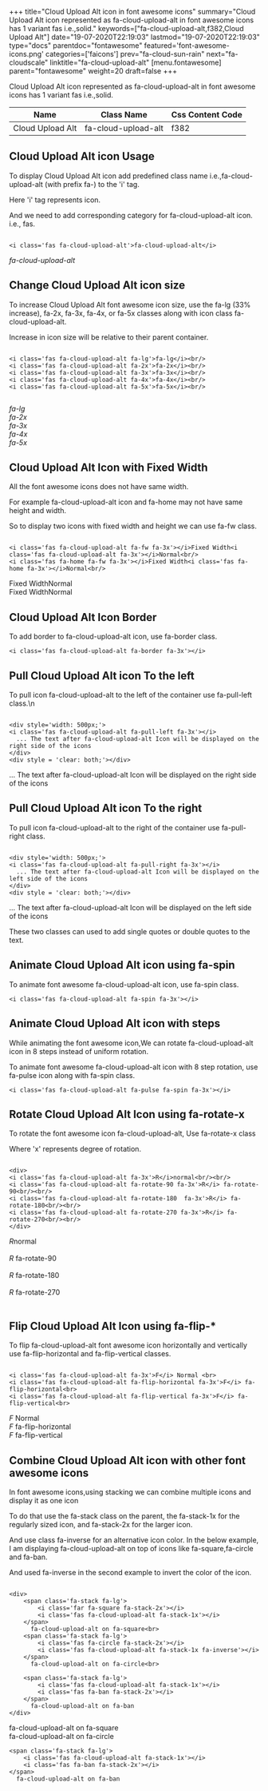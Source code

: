 +++
title="Cloud Upload Alt icon in font awesome icons"
summary="Cloud Upload Alt icon represented as fa-cloud-upload-alt in font awesome icons has 1 variant fas i.e.,solid."
keywords=["fa-cloud-upload-alt,f382,Cloud Upload Alt"]
date="19-07-2020T22:19:03"
lastmod="19-07-2020T22:19:03"
type="docs"
parentdoc="fontawesome"
featured='font-awesome-icons.png'
categories=['faicons']
prev="fa-cloud-sun-rain"
next="fa-cloudscale"
linktitle="fa-cloud-upload-alt"
[menu.fontawesome]
parent="fontawesome"
weight=20
draft=false
+++


Cloud Upload Alt icon represented as fa-cloud-upload-alt in font awesome icons has 1 variant fas i.e.,solid.

<div class='table-responsive'><table class='table'><thead><tr><th>Name</th><th>Class Name</th><th>Css Content Code</th></tr></thead><tbody><tr><td>Cloud Upload Alt</td><td>fa-cloud-upload-alt</td><td>f382</td></tr></tbody></table></div>



## Cloud Upload Alt icon Usage

To display Cloud Upload Alt icon add predefined class name i.e.,fa-cloud-upload-alt (with prefix fa-) to the 'i' tag.

Here 'i' tag represents icon.

And we need to add corresponding category for fa-cloud-upload-alt icon. i.e., fas.


```

<i class='fas fa-cloud-upload-alt'>fa-cloud-upload-alt</i>
```

<i class='fas fa-cloud-upload-alt'>fa-cloud-upload-alt</i>




## Change Cloud Upload Alt icon size
To increase Cloud Upload Alt font awesome icon size, use the fa-lg (33% increase), fa-2x, fa-3x, fa-4x, or fa-5x classes along with icon class fa-cloud-upload-alt.

Increase in icon size will be relative to their parent container. 

```

<i class='fas fa-cloud-upload-alt fa-lg'>fa-lg</i><br/>
<i class='fas fa-cloud-upload-alt fa-2x'>fa-2x</i><br/>
<i class='fas fa-cloud-upload-alt fa-3x'>fa-3x</i><br/>
<i class='fas fa-cloud-upload-alt fa-4x'>fa-4x</i><br/>
<i class='fas fa-cloud-upload-alt fa-5x'>fa-5x</i><br/>
            
```

<i class='fas fa-cloud-upload-alt fa-lg'>fa-lg</i><br/>
<i class='fas fa-cloud-upload-alt fa-2x'>fa-2x</i><br/>
<i class='fas fa-cloud-upload-alt fa-3x'>fa-3x</i><br/>
<i class='fas fa-cloud-upload-alt fa-4x'>fa-4x</i><br/>
<i class='fas fa-cloud-upload-alt fa-5x'>fa-5x</i><br/>
            



## Cloud Upload Alt Icon with Fixed Width 

All the font awesome icons does not have same width.

For example fa-cloud-upload-alt icon and fa-home may not have same height and width.

So to display two icons with fixed width and height we can use fa-fw class.


```

<i class='fas fa-cloud-upload-alt fa-fw fa-3x'></i>Fixed Width<i class='fas fa-cloud-upload-alt fa-3x'></i>Normal<br/>
<i class='fas fa-home fa-fw fa-3x'></i>Fixed Width<i class='fas fa-home fa-3x'></i>Normal<br/>
```

<i class='fas fa-cloud-upload-alt fa-fw fa-3x'></i>Fixed Width<i class='fas fa-cloud-upload-alt fa-3x'></i>Normal<br/>
<i class='fas fa-home fa-fw fa-3x'></i>Fixed Width<i class='fas fa-home fa-3x'></i>Normal<br/>



## Cloud Upload Alt Icon Border 

To add border to fa-cloud-upload-alt icon, use fa-border class.


```
<i class='fas fa-cloud-upload-alt fa-border fa-3x'></i>

```
<i class='fas fa-cloud-upload-alt fa-border fa-3x'></i>





## Pull Cloud Upload Alt icon To the left

To pull icon fa-cloud-upload-alt to the left of the container use fa-pull-left class.\n

```

<div style='width: 500px;'>
<i class='fas fa-cloud-upload-alt fa-pull-left fa-3x'></i>
  ... The text after fa-cloud-upload-alt Icon will be displayed on the right side of the icons
</div>
<div style = 'clear: both;'></div>
```

<div style='width: 500px;'>
<i class='fas fa-cloud-upload-alt fa-pull-left fa-3x'></i>
  ... The text after fa-cloud-upload-alt Icon will be displayed on the right side of the icons
</div>
<div style = 'clear: both;'></div>




## Pull Cloud Upload Alt icon To the right
To pull icon fa-cloud-upload-alt to the right of the container use fa-pull-right class.

```

<div style='width: 500px;'>
<i class='fas fa-cloud-upload-alt fa-pull-right fa-3x'></i>
  ... The text after fa-cloud-upload-alt Icon will be displayed on the left side of the icons
</div>
<div style = 'clear: both;'></div>
```

<div style='width: 500px;'>
<i class='fas fa-cloud-upload-alt fa-pull-right fa-3x'></i>
  ... The text after fa-cloud-upload-alt Icon will be displayed on the left side of the icons
</div>
<div style = 'clear: both;'></div>

These two classes can used to add single quotes or double quotes to the text.


## Animate Cloud Upload Alt icon using fa-spin
To animate font awesome fa-cloud-upload-alt icon, use fa-spin class.

```
<i class='fas fa-cloud-upload-alt fa-spin fa-3x'></i>
```
<i class='fas fa-cloud-upload-alt fa-spin fa-3x'></i>




## Animate Cloud Upload Alt icon with steps
While animating the font awesome icon,We can rotate fa-cloud-upload-alt icon in 8 steps instead of uniform rotation.

To animate font awesome fa-cloud-upload-alt icon with 8 step rotation, use fa-pulse icon along with fa-spin class.


```
<i class='fas fa-cloud-upload-alt fa-pulse fa-spin fa-3x'></i>

```
<i class='fas fa-cloud-upload-alt fa-pulse fa-spin fa-3x'></i>





## Rotate Cloud Upload Alt Icon using fa-rotate-x
To rotate the font awesome icon fa-cloud-upload-alt, Use fa-rotate-x class

Where 'x' represents degree of rotation.


```

<div>
<i class='fas fa-cloud-upload-alt fa-3x'>R</i>normal<br/><br/>
<i class='fas fa-cloud-upload-alt fa-rotate-90 fa-3x'>R</i> fa-rotate-90<br/><br/> 
<i class='fas fa-cloud-upload-alt fa-rotate-180  fa-3x'>R</i> fa-rotate-180<br/><br/> 
<i class='fas fa-cloud-upload-alt fa-rotate-270 fa-3x'>R</i> fa-rotate-270<br/><br/>
</div>
```

<div>
<i class='fas fa-cloud-upload-alt fa-3x'>R</i>normal<br/><br/>
<i class='fas fa-cloud-upload-alt fa-rotate-90 fa-3x'>R</i> fa-rotate-90<br/><br/> 
<i class='fas fa-cloud-upload-alt fa-rotate-180  fa-3x'>R</i> fa-rotate-180<br/><br/> 
<i class='fas fa-cloud-upload-alt fa-rotate-270 fa-3x'>R</i> fa-rotate-270<br/><br/>
</div>




## Flip Cloud Upload Alt Icon using fa-flip-*
To flip fa-cloud-upload-alt font awesome icon horizontally and vertically use fa-flip-horizontal and fa-flip-vertical classes. 

```

<i class='fas fa-cloud-upload-alt fa-3x'>F</i> Normal <br>
<i class='fas fa-cloud-upload-alt fa-flip-horizontal fa-3x'>F</i> fa-flip-horizontal<br>
<i class='fas fa-cloud-upload-alt fa-flip-vertical fa-3x'>F</i> fa-flip-vertical<br>
```

<i class='fas fa-cloud-upload-alt fa-3x'>F</i> Normal <br>
<i class='fas fa-cloud-upload-alt fa-flip-horizontal fa-3x'>F</i> fa-flip-horizontal<br>
<i class='fas fa-cloud-upload-alt fa-flip-vertical fa-3x'>F</i> fa-flip-vertical<br>




## Combine Cloud Upload Alt icon with other font awesome icons
In font awesome icons,using stacking we can combine multiple icons and display it as one icon 

To do that use the fa-stack class on the parent, the fa-stack-1x for the regularly sized icon, and fa-stack-2x for the larger icon.

And use class fa-inverse for an alternative icon color. 
In the below example, I am displaying fa-cloud-upload-alt on top of icons like fa-square,fa-circle and fa-ban.

And used fa-inverse in the second example to invert the color of the icon.

```

<div>
    <span class='fa-stack fa-lg'>
        <i class='far fa-square fa-stack-2x'></i>
        <i class='fas fa-cloud-upload-alt fa-stack-1x'></i>
    </span>
      fa-cloud-upload-alt on fa-square<br>
    <span class='fa-stack fa-lg'>
        <i class='fas fa-circle fa-stack-2x'></i>
        <i class='fas fa-cloud-upload-alt fa-stack-1x fa-inverse'></i>
    </span>
      fa-cloud-upload-alt on fa-circle<br>

    <span class='fa-stack fa-lg'>
        <i class='fas fa-cloud-upload-alt fa-stack-1x'></i>
        <i class='fas fa-ban fa-stack-2x'></i>
    </span>
      fa-cloud-upload-alt on fa-ban
</div>
```

<div>
    <span class='fa-stack fa-lg'>
        <i class='far fa-square fa-stack-2x'></i>
        <i class='fas fa-cloud-upload-alt fa-stack-1x'></i>
    </span>
      fa-cloud-upload-alt on fa-square<br>
    <span class='fa-stack fa-lg'>
        <i class='fas fa-circle fa-stack-2x'></i>
        <i class='fas fa-cloud-upload-alt fa-stack-1x fa-inverse'></i>
    </span>
      fa-cloud-upload-alt on fa-circle<br>

    <span class='fa-stack fa-lg'>
        <i class='fas fa-cloud-upload-alt fa-stack-1x'></i>
        <i class='fas fa-ban fa-stack-2x'></i>
    </span>
      fa-cloud-upload-alt on fa-ban
</div>






